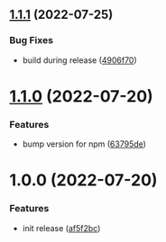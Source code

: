 ## [1.1.1](https://github.com/Borduhh/avro-typescript-generator/compare/v1.1.0...v1.1.1) (2022-07-25)


### Bug Fixes

* build during release ([4906f70](https://github.com/Borduhh/avro-typescript-generator/commit/4906f706490e31b3724df39cb1c9e8d9ff409a1b))

# [1.1.0](https://github.com/Borduhh/avro-typescript-generator/compare/v1.0.0...v1.1.0) (2022-07-20)


### Features

* bump version for npm ([63795de](https://github.com/Borduhh/avro-typescript-generator/commit/63795de41ab6a316191322fbe0aa8d47777be08e))

# 1.0.0 (2022-07-20)


### Features

* init release ([af5f2bc](https://github.com/Borduhh/avro-typescript-generator/commit/af5f2bc1681a525790373b72c03d2d77e75e9284))
